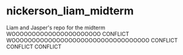 # nickerson_liam_midterm
Liam and Jasper's repo for the midterm
WOOOOOOOOOOOOOOOOOOOOOO CONFLICT WOOOOOOOOOOOOOOOOOOOOOOOOOOOOOOOOOO
CONFLICT CONFLICT CONFLICT